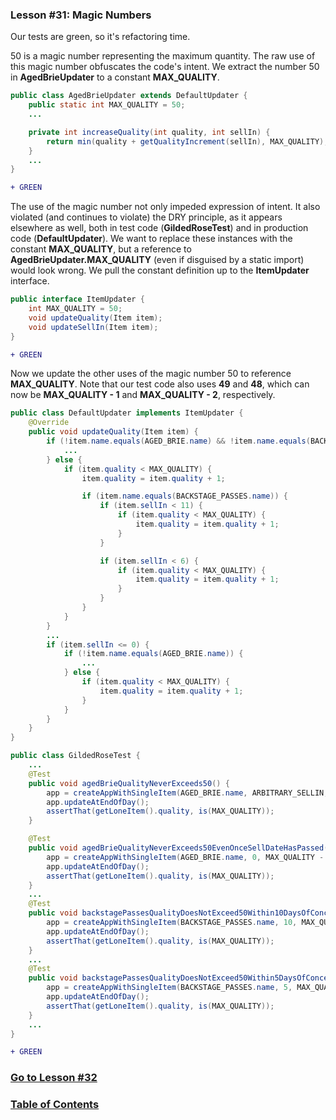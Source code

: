 ### Lesson #31: Magic Numbers
Our tests are green, so it's refactoring time.

50 is a magic number representing the maximum quantity.  The raw use of this magic number obfuscates the code's intent.  We extract the number 50 in **AgedBrieUpdater** to a constant **MAX_QUALITY**.  
```java
public class AgedBrieUpdater extends DefaultUpdater {
    public static int MAX_QUALITY = 50;
    ...

    private int increaseQuality(int quality, int sellIn) {
        return min(quality + getQualityIncrement(sellIn), MAX_QUALITY);
    }
    ...
}
```
```diff
+ GREEN
```
The use of the magic number not only impeded expression of intent.  It also violated (and continues to violate) the DRY principle, as it appears
elsewhere as well, both in test code (**GildedRoseTest**) and in production code (**DefaultUpdater**).  We want to
replace these instances with the constant **MAX_QUALITY**, but a reference to **AgedBrieUpdater.MAX_QUALITY** (even if
disguised by a static import) would look wrong.  We pull the constant definition up to the **ItemUpdater** interface.
```java
public interface ItemUpdater {
    int MAX_QUALITY = 50;
    void updateQuality(Item item);
    void updateSellIn(Item item);
}
```
```diff
+ GREEN
```
Now we update the other uses of the magic number 50 to reference **MAX_QUALITY**.  Note that our test code also uses **49** and **48**, which can now be **MAX_QUALITY - 1** and **MAX_QUALITY - 2**, respectively.
```java
public class DefaultUpdater implements ItemUpdater { 
    @Override 
    public void updateQuality(Item item) {
        if (!item.name.equals(AGED_BRIE.name) && !item.name.equals(BACKSTAGE_PASSES.name)) {
            ...
        } else {
            if (item.quality < MAX_QUALITY) {
                item.quality = item.quality + 1;

                if (item.name.equals(BACKSTAGE_PASSES.name)) {
                    if (item.sellIn < 11) {
                        if (item.quality < MAX_QUALITY) {
                            item.quality = item.quality + 1;
                        }
                    }

                    if (item.sellIn < 6) {
                        if (item.quality < MAX_QUALITY) {
                            item.quality = item.quality + 1;
                        }
                    }
                }
            }
        }
        ...
        if (item.sellIn <= 0) {
            if (!item.name.equals(AGED_BRIE.name)) {
                ...
            } else {
                if (item.quality < MAX_QUALITY) {
                    item.quality = item.quality + 1;
                }
            }
        }
    }
}
```
```java
public class GildedRoseTest {
    ...
    @Test
    public void agedBrieQualityNeverExceeds50() {
        app = createAppWithSingleItem(AGED_BRIE.name, ARBITRARY_SELLIN, MAX_QUALITY);
        app.updateAtEndOfDay();
        assertThat(getLoneItem().quality, is(MAX_QUALITY));
    }

    @Test
    public void agedBrieQualityNeverExceeds50EvenOnceSellDateHasPassed() {
        app = createAppWithSingleItem(AGED_BRIE.name, 0, MAX_QUALITY - 1);
        app.updateAtEndOfDay();
        assertThat(getLoneItem().quality, is(MAX_QUALITY));
    }
    ...
    @Test
    public void backstagePassesQualityDoesNotExceed50Within10DaysOfConcert() {
        app = createAppWithSingleItem(BACKSTAGE_PASSES.name, 10, MAX_QUALITY - 1);
        app.updateAtEndOfDay();
        assertThat(getLoneItem().quality, is(MAX_QUALITY));
    }
    ...
    @Test
    public void backstagePassesQualityDoesNotExceed50Within5DaysOfConcert() {
        app = createAppWithSingleItem(BACKSTAGE_PASSES.name, 5, MAX_QUALITY - 2);
        app.updateAtEndOfDay();
        assertThat(getLoneItem().quality, is(MAX_QUALITY));
    }
    ...
}
```
```diff
+ GREEN
```
### [Go to Lesson #32](https://github.com/d215steinberg/GildedRose-Java/tree/Lesson%2332)
### [Table of Contents](https://github.com/d215steinberg/GildedRose-Java/blob/startPoint/Table%20of%20Contents.md)